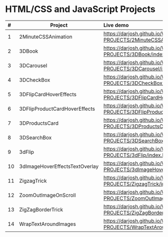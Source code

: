 

# HTML/CSS and JavaScript Projects
|#  | Project | Live demo|
|:- |---------------------|:----------------------------------------------------------------------|
|1  | 2MinuteCSSAnimation |https://darjosh.github.io/WEB-PROJECTS/2MinuteCSSAnimation/index.html |
|2  | 3DBook |https://darjosh.github.io/WEB-PROJECTS/3DBook/index.html |
|3  | 3DCarousel |https://darjosh.github.io/WEB-PROJECTS/3DCarousel/index.html |
|4  | 3DCheckBox |https://darjosh.github.io/WEB-PROJECTS/3DCheckBox/index.html |
|5  | 3DFlipCardHoverEffects |https://darjosh.github.io/WEB-PROJECTS/3DFlipCardHoverEffects/index.html |
|6  | 3DFlipProductCardHoverEffects |https://darjosh.github.io/WEB-PROJECTS/3DFlipProductCardHoverEffects/index.html |
|7  | 3DProductsCard |https://darjosh.github.io/WEB-PROJECTS/3DProductsCard/index.html |
|8  | 3DSearchBox |https://darjosh.github.io/WEB-PROJECTS/3DSearchBox/index.html |
|9  | 3dFlip |https://darjosh.github.io/WEB-PROJECTS/3dFlip/index.html |
|10  | 3dImageHoverEffectsTextOverlay |https://darjosh.github.io/WEB-PROJECTS/3dImageHoverEffectsTextOverlay/index.html |
|11  | ZigzagTrick  |https://darjosh.github.io/WEB-PROJECTS/ZigzagTrick/index.html |
|12  | ZoomOutImageOnScroll  |https://darjosh.github.io/WEB-PROJECTS/ZoomOutImageOnScroll/index.html |
|13  | ZigZagBorderTrick  |https://darjosh.github.io/WEB-PROJECTS/ZigZagBorderTrick/index.html  |
|14  | WrapTextAroundImages  |https://darjosh.github.io/WEB-PROJECTS/WrapTextAroundImages/index.html  |







